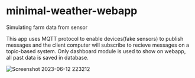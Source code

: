 # minimal-weather-webapp

Simulating farm data from sensor

This app uses MQTT protocol to enable devices(fake sensors) to publish messages and the client computer will subscribe to recieve messages on a topic-based system.
Only dashboard module is used to show on webapp, all past data is saved in database.



![Screenshot 2023-06-12 223212](https://github.com/CheeseHu/minimal-weather-webapp/assets/94207173/f5fbb918-4678-4b07-b395-e25f07764976)
